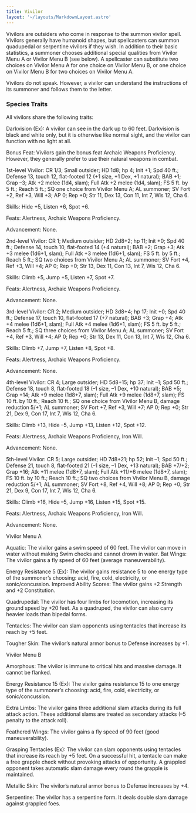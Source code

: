 ```yaml
---
title: Vivilor
layout: '~/layouts/MarkdownLayout.astro'
---
```

Vivilors are outsiders who come in response to the summon vivilor spell.
Vivilors generally have humanoid shapes, but spellcasters can summon
quadupedal or serpentine vivilors if they wish. In addition to their basic
statistics, a summoner chooses additional special qualities from Vivilor Menu
A or Vivilor Menu B (see below). A spellcaster can substitute two choices on
Vivilor Menu A for one choice on Vivilor Menu B, or one choice on Vivilor Menu
B for two choices on Vivilor Menu A.

Vivilors do not speak. However, a vivilor can understand the instructions of
its summoner and follows them to the letter.

###  Species Traits

All vivilors share the following traits:

Darkvision (Ex): A vivilor can see in the dark up to 60 feet. Darkvision is
black and white only, but it is otherwise like normal sight, and the vivilor
can function with no light at all.

Bonus Feat: Vivilors gain the bonus feat Archaic Weapons Proficiency. However,
they generally prefer to use their natural weapons in combat.

1st-level Vivilor: CR 1/3; Small outsider; HD 1d8; hp 4; Init +1; Spd 40 ft.;
Defense 13, touch 12, flat-footed 12 (+1 size, +1 Dex, +1 natural); BAB +1;
Grap –3; Atk +2 melee (1d4, slam); Full Atk +2 melee (1d4, slam); FS 5 ft. by
5 ft.; Reach 5 ft.; SQ one choice from Vivilor Menu A; AL summoner; SV Fort
+2, Ref +3, Will +3; AP 0; Rep +0; Str 11, Dex 13, Con 11, Int 7, Wis 12, Cha
6.

Skills: Hide +5, Listen +6, Spot +6.

Feats: Alertness, Archaic Weapons Proficiency.

Advancement: None.

2nd-level Vivilor: CR 1; Medium outsider; HD 2d8+2; hp 11; Init +0; Spd 40
ft.; Defense 14, touch 10, flat-footed 14 (+4 natural); BAB +2; Grap +3; Atk
+3 melee (1d6+1, slam); Full Atk +3 melee (1d6+1, slam); FS 5 ft. by 5 ft.;
Reach 5 ft.; SQ two choices from Vivilor Menu A; AL summoner; SV Fort +4, Ref
+3, Will +4; AP 0; Rep +0; Str 13, Dex 11, Con 13, Int 7, Wis 12, Cha 6.

Skills: Climb +5, Jump +5, Listen +7, Spot +7.

Feats: Alertness, Archaic Weapons Proficiency.

Advancement: None.

3rd-level Vivilor: CR 2; Medium outsider; HD 3d8+4; hp 17; Init +0; Spd 40
ft.; Defense 17, touch 10, flat-footed 17 (+7 natural); BAB +3; Grap +4; Atk
+4 melee (1d6+1, slam); Full Atk +4 melee (1d6+1, slam); FS 5 ft. by 5 ft.;
Reach 5 ft.; SQ three choices from Vivilor Menu A; AL summoner; SV Fort +4,
Ref +3, Will +4; AP 0; Rep +0; Str 13, Dex 11, Con 13, Int 7, Wis 12, Cha 6.

Skills: Climb +7, Jump +7, Listen +8, Spot +8.

Feats: Alertness, Archaic Weapons Proficiency.

Advancement: None.

4th-level Vivilor: CR 4; Large outsider; HD 5d8+15; hp 37; Init –1; Spd 50
ft.; Defense 18, touch 8, flat-footed 18 (–1 size, –1 Dex, +10 natural); BAB
+5; Grap +14; Atk +9 melee (1d8+7, slam); Full Atk +9 melee (1d8+7, slam); FS
10 ft. by 10 ft.; Reach 10 ft.; SQ one choice from Vivilor Menu B, damage
reduction 5/+1; AL summoner; SV Fort +7, Ref +3, Will +7; AP 0; Rep +0; Str
21, Dex 9, Con 17, Int 7, Wis 12, Cha 6.

Skills: Climb +13, Hide –5, Jump +13, Listen +12, Spot +12.

Feats: Alertness, Archaic Weapons Proficiency, Iron Will.

Advancement: None.

5th-level Vivilor: CR 5; Large outsider; HD 7d8+21; hp 52; Init –1; Spd 50
ft.; Defense 21, touch 8, flat-footed 21 (–1 size, –1 Dex, +13 natural); BAB
+7/+2; Grap +16; Atk +11 melee (1d8+7, slam); Full Atk +11/+6 melee (1d8+7,
slam); FS 10 ft. by 10 ft.; Reach 10 ft.; SQ two choices from Vivilor Menu B,
damage reduction 5/+1; AL summoner; SV Fort +8, Ref +4, Will +8; AP 0; Rep +0;
Str 21, Dex 9, Con 17, Int 7, Wis 12, Cha 6.

Skills: Climb +16, Hide –5, Jump +16, Listen +15, Spot +15.

Feats: Alertness, Archaic Weapons Proficiency, Iron Will.

Advancement: None.

Vivilor Menu A

Aquatic: The vivilor gains a swim speed of 60 feet. The vivilor can move in
water without making Swim checks and cannot drown in water. Bat Wings: The
vivilor gains a fly speed of 60 feet (average maneuverability).

Energy Resistance 5 (Ex): The vivilor gains resistance 5 to one energy type of
the summoner’s choosing: acid, fire, cold, electricity, or sonic/concussion.
Improved Ability Scores: The vivilor gains +2 Strength and +2 Constitution.

Quadrupedal: The vivilor has four limbs for locomotion, increasing its ground
speed by +20 feet. As a quadruped, the vivilor can also carry heavier loads
than bipedal forms.

Tentacles: The vivilor can slam opponents using tentacles that increase its
reach by +5 feet.

Tougher Skin: The vivilor’s natural armor bonus to Defense increases by +1.

Vivilor Menu B

Amorphous: The vivilor is immune to critical hits and massive damage. It
cannot be flanked.

Energy Resistance 15 (Ex): The vivilor gains resistance 15 to one energy type
of the summoner’s choosing: acid, fire, cold, electricity, or
sonic/concussion.

Extra Limbs: The vivilor gains three additional slam attacks during its full
attack action. These additional slams are treated as secondary attacks (–5
penalty to the attack roll).

Feathered Wings: The vivilor gains a fly speed of 90 feet (good
maneuverability).

Grasping Tentacles (Ex): The vivilor can slam opponents using tentacles that
increase its reach by +5 feet. On a successful hit, a tentacle can make a free
grapple check without provoking attacks of opportunity. A grappled opponent
takes automatic slam damage every round the grapple is maintained.

Metallic Skin: The vivilor’s natural armor bonus to Defense increases by +4.

Serpentine: The vivilor has a serpentine form. It deals double slam damage
against grappled foes.

